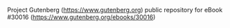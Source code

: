 Project Gutenberg (https://www.gutenberg.org) public repository for eBook #30016 (https://www.gutenberg.org/ebooks/30016)
